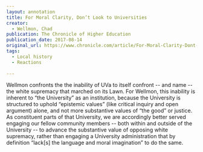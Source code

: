 ```yaml
---
layout: annotation
title: For Moral Clarity, Don’t Look to Universities   
creator:
  - Wellmon, Chad 
publication: The Chronicle of Higher Education
publication_date: 2017-08-14
original_url: https://www.chronicle.com/article/For-Moral-Clarity-Dont-Look/240921
tags:
  - Local history
  - Reactions
  
---
```

Wellmon confronts the the inability of UVa to itself confront -- and name -- the white supremacy that marched on its Lawn. For Wellmon, this inability is inherent to “the University” as an institution, because the University is structured to uphold “epistemic values” (like critical inquiry and open argument) alone, and not more substantive values of “the good” or justice. As constituent parts of that University, we are accordingly better served engaging our fellow community members -- both within and outside of the University -- to advance the substantive value of opposing white supremacy, rather than engaging a University administration that by definition “lack[s] the language and moral imagination” to do the same.
